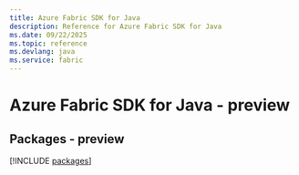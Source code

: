 ```yaml
---
title: Azure Fabric SDK for Java
description: Reference for Azure Fabric SDK for Java
ms.date: 09/22/2025
ms.topic: reference
ms.devlang: java
ms.service: fabric
---
```

# Azure Fabric SDK for Java - preview
## Packages - preview
[!INCLUDE [packages](fabric-index.md)]